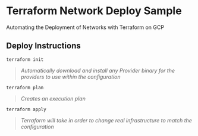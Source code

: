 # Terraform Network Deploy Sample
Automating the Deployment of Networks with Terraform on GCP


## Deploy Instructions

```
terraform init
```
> *Automatically download and install any Provider binary for the providers to use within the configuration*


```
terraform plan
```
> *Creates an execution plan*

```
terraform apply
```
> *Terraform will take in order to change real infrastructure to match the configuration*
